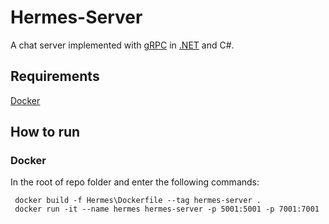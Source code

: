 # Hermes-Server
A  chat server implemented with [gRPC](https://grpc.io) in [.NET](https://dotnet.microsoft.com/) and C#.

## Requirements ##
[Docker](https://docs.docker.com/get-docker/) 

## How to run ##

### Docker ###
In  the root  of repo folder and enter the following commands:

```
 docker build -f Hermes\Dockerfile --tag hermes-server .
 docker run -it --name hermes hermes-server -p 5001:5001 -p 7001:7001
```
